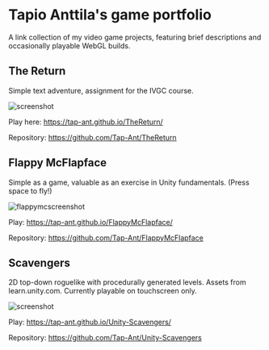 # Tapio Anttila's game portfolio
A link collection of my video game projects, featuring brief descriptions and occasionally playable WebGL builds.

## The Return
Simple text adventure, assignment for the IVGC course.

![screenshot](https://github.com/Tap-Ant/portfolio/assets/39406675/b1aa315b-9ddc-4499-8c15-c12cde839fe7)

Play here: https://tap-ant.github.io/TheReturn/ 

Repository: https://github.com/Tap-Ant/TheReturn 

## Flappy McFlapface
Simple as a game, valuable as an exercise in Unity fundamentals. (Press space to fly!)

![flappymcscreenshot](https://github.com/Tap-Ant/portfolio/assets/39406675/23a31117-cffc-4eb3-9a93-428eeae60df3)

Play: https://tap-ant.github.io/FlappyMcFlapface/ 

Repository: https://github.com/Tap-Ant/FlappyMcFlapface

## Scavengers
2D top-down roguelike with procedurally generated levels. Assets from learn.unity.com.
Currently playable on touchscreen only.

![screenshot](https://github.com/Tap-Ant/portfolio/assets/39406675/c67851f1-bcc0-4d5a-a8a2-8c5956b4e7f7)

Play: https://tap-ant.github.io/Unity-Scavengers/

Repository: https://github.com/Tap-Ant/Unity-Scavengers 
